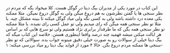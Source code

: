 این کتاب در مورد یکی از مدیران بیگ دیتا در گوگل هست. کلا میخواد بگه که مردم در نظر سنجی ها یا گفتن نظرشون به هم دروغ میگن ولی به گوگل دروغ نمیگن. مثلا ممکنه یکی معده درد داشته باشه ولی به کسی نگه ولی میاد گوگل میکنه تا ببینه مشکل چیه. یا مثلا تو نظر سنجی همه میگن که رای میدیم ولی تو عمل کسی رای نمیده. یا مثلا ممکنه تو نظر سنجی همه بگن که ما طرفدار برابری نژاد هستیم ولی تو سرچ هایی که بر اساس هر ایالت میکنن میشه فهمید چند درصد واقعا اینطوری هستن. خلاصه این کتاب میگه که بیگ دیتا خیلی از سوالات رو به صورت خیلی دقیق میتونه جواب بده. سوالاتی که تو نظر سنجی ها ممکنه مردم دروغ بگن. حالا ۴ مورد از فواید بیگ دیتا رو میاد بررسی میکنه:
۱- 